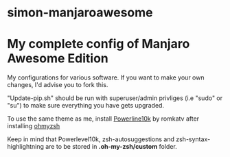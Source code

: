 # simon-manjaroawesome
<h1> My complete config of Manjaro Awesome Edition </h1>

My configurations for various software. If you want to make your own changes, I'd advise you to fork this.

"Update-pip.sh" should be run with superuser/admin privliges (i.e "sudo" or "su") to make sure everything you have gets upgraded.

To use the same theme as me, install <a href="https://github.com/romkatv/powerlevel10k">Powerline10k</a> by romkatv
after installing <a href="https://github.com/ohmyzsh/ohmyzsh">ohmyzsh</a>

Keep in mind that Powerlevel10k, zsh-autosuggestions and zsh-syntax-highlightning are to be stored in <b>.oh-my-zsh/custom</b> folder.
